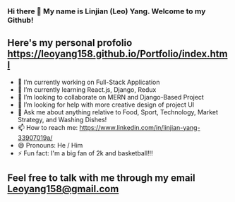 ### Hi there 👋 My name is Linjian (Leo) Yang. Welcome to my Github! 
## Here's my personal profolio https://leoyang158.github.io/Portfolio/index.html

- 🔭 I’m currently working on Full-Stack Application
- 🌱 I’m currently learning React.js, Django, Redux
- 👯 I’m looking to collaborate on MERN and Django-Based Project
- 🤔 I’m looking for help with more creative design of project UI
- 💬 Ask me about anything relative to Food, Sport, Technology, Market Strategy, and Washing Dishes!
- 📫 How to reach me: https://www.linkedin.com/in/linjian-yang-33907019a/
- 😄 Pronouns: He / Him
- ⚡ Fun fact: I'm a big fan of 2k and basketball!!!

## Feel free to talk with me through my email Leoyang158@gmail.com
